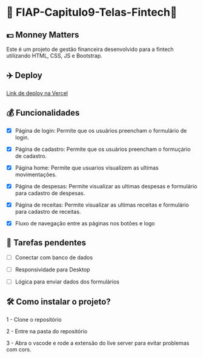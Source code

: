 
# 🚀 FIAP-Capitulo9-Telas-Fintech🚀

## :dollar: Monney Matters

Este é um projeto de gestão financeira desenvolvido para a fintech utilizando HTML, CSS, JS e Bootstrap.


## ✈️ Deploy
[Link de deploy na Vercel
](https://fiap-capitulo9-telas-fintech.vercel.app/)

## 💰 Funcionalidades

- [x]  Página de login: Permite que os usuários preencham o formulário de login.
- [x]  Página de cadastro: Permite que os usuários preencham o formuçário de cadastro.
- [x]  Página home: Permite que usuarios visualizem as ultimas movimentações.
- [x]  Página de despesas: Permite visualizar as ultimas despesas e formulário para cadastro de despesas.
- [x]  Página de receitas: Permite visualizar as ultimas receitas e formulário para cadastro de receitas.
- [x]  Fluxo de navegação entre as páginas nos botões e logo


## 📌 Tarefas pendentes

- [ ]   Conectar com banco de dados
- [ ]   Responsividade para Desktop
- [ ]   Lógica para enviar dados dos formulários


## 🛠️ Como instalar o projeto?

1 - Clone o repositório

2 - Entre na pasta do repositório

3 - Abra o vscode e rode a extensão do live server para evitar problemas com cors.




